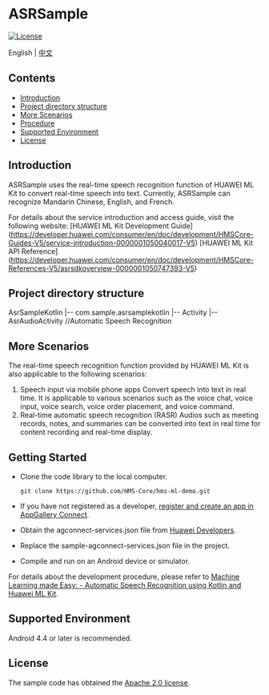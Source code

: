 # ASRSample
[![License](https://img.shields.io/badge/Docs-hmsguides-brightgreen)](https://developer.huawei.com/consumer/en/doc/development/HMSCore-Guides-V5/service-introduction-0000001050040017-V5)

English | [中文](https://github.com/HMS-Core/hms-ml-demo/blob/master/ASRSampleKotlin)
## Contents

 * [Introduction](#Introduction)
 * [Project directory structure](#project-directory-structure)
 * [More Scenarios](#more-scenarios)
 * [Procedure](#procedure)
 * [Supported Environment](#supported-environment)
 * [License](#License)


## Introduction
ASRSample uses the real-time speech recognition function of HUAWEI ML Kit to convert real-time speech into text. Currently, ASRSample can recognize Mandarin Chinese, English, and French.

For details about the service introduction and access guide, visit the following website:
[HUAWEI ML Kit Development Guide] (https://developer.huawei.com/consumer/en/doc/development/HMSCore-Guides-V5/service-introduction-0000001050040017-V5)
[HUAWEI ML Kit API Reference] (https://developer.huawei.com/consumer/en/doc/development/HMSCore-References-V5/asrsdkoverview-0000001050747393-V5)

## Project directory structure
AsrSampleKotlin
    |-- com.sample.asrsamplekotlin
        |-- Activity
            |-- AsrAudioActivity //Automatic Speech Recognition

## More Scenarios
The real-time speech recognition function provided by HUAWEI ML Kit is also applicable to the following scenarios:
1. Speech input via mobile phone apps
Convert speech into text in real time. It is applicable to various scenarios such as the voice chat, voice input, voice search, voice order placement, and voice command.
2. Real-time automatic speech recognition (RASR)
Audios such as meeting records, notes, and summaries can be converted into text in real time for content recording and real-time display.

## Getting Started
 - Clone the code library to the local computer.

       git clone https://github.com/HMS-Core/hms-ml-demo.git

 - If you have not registered as a developer, [register and create an app in AppGallery Connect](https://developer.huawei.com/consumer/en/service/josp/agc/index.html).
 - Obtain the agconnect-services.json file from [Huawei Developers](https://developer.huawei.com/consumer/en/doc/development/HMSCore-Guides/config-agc-0000001050990353).
 - Replace the sample-agconnect-services.json file in the project.
 - Compile and run on an Android device or simulator.

For details about the development procedure, please refer to [Machine Learning made Easy: - Automatic Speech Recognition using Kotlin and Huawei ML Kit](https://forums.developer.huawei.com/forumPortal/en/topicview?tid=0201264568431750009&fid=0101187876626530001).

## Supported Environment
Android 4.4 or later is recommended.

## License
The sample code has obtained the [Apache 2.0 license](https://www.apache.org/licenses/LICENSE-2.0).
